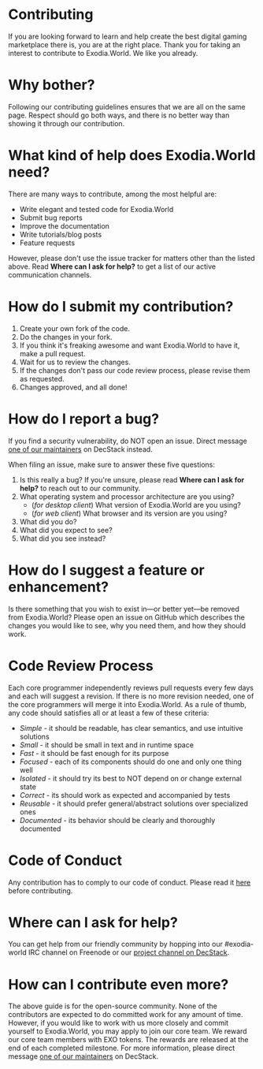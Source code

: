 # Contributing

If you are looking forward to learn and help create the best digital gaming marketplace there is, you are at the right place. Thank you for taking an interest to contribute to Exodia.World. We like you already.

# Why bother?

Following our contributing guidelines ensures that we are all on the same page. Respect should go both ways, and there is no better way than showing it through our contribution.

# What kind of help does Exodia.World need?

There are many ways to contribute, among the most helpful are:

* Write elegant and tested code for Exodia.World
* Submit bug reports
* Improve the documentation
* Write tutorials/blog posts
* Feature requests

However, please don't use the issue tracker for matters other than the listed above. Read **Where can I ask for help?** to get a list of our active communication channels.

# How do I submit my contribution?

1. Create your own fork of the code.
2. Do the changes in your fork.
3. If you think it's freaking awesome and want Exodia.World to have it, make a pull request.
4. Wait for us to review the changes.
5. If the changes don't pass our code review process, please revise them as requested.
6. Changes approved, and all done!

# How do I report a bug?

If you find a security vulnerability, do NOT open an issue. Direct message [one of our maintainers](https://hub.decstack.com/decstack/messages/@vhz) on DecStack instead.

When filing an issue, make sure to answer these five questions:

1. Is this really a bug? If you're unsure, please read **Where can I ask for help?** to reach out to our community.
2. What operating system and processor architecture are you using?
    * (*for desktop client*) What version of Exodia.World are you using?
    * (*for web client*) What browser and its version are you using?
3. What did you do?
4. What did you expect to see?
5. What did you see instead?

# How do I suggest a feature or enhancement?

Is there something that you wish to exist in—or better yet—be removed from Exodia.World? Please open an issue on GitHub which describes the changes you would like to see, why you need them, and how they should work.

# Code Review Process

Each core programmer independently reviews pull requests every few days and each will suggest a revision. If there is no more revision needed, one of the core programmers will merge it into Exodia.World. As a rule of thumb, any code should satisfies all or at least a few of these criteria:

* *Simple* - it should be readable, has clear semantics, and use intuitive solutions
* *Small* - it should be small in text and in runtime space
* *Fast* - it should be fast enough for its purpose
* *Focused* - each of its components should do one and only one thing well
* *Isolated* - it should try its best to NOT depend on or change external state
* *Correct* - its should work as expected and accompanied by tests
* *Reusable* - it should prefer general/abstract solutions over specialized ones
* *Documented* - its behavior should be clearly and thoroughly documented

# Code of Conduct

Any contribution has to comply to our code of conduct. Please read it [here](./CODE_OF_CONDUCT.md) before contributing.

# Where can I ask for help?

You can get help from our friendly community by hopping into our #exodia-world IRC channel on Freenode or our [project channel on DecStack](https://hub.decstack.com/projects/channels/exodia-world).

# How can I contribute even more?

The above guide is for the open-source community. None of the contributors are expected to do committed work for any amount of time. However, if you would like to work with us more closely and commit yourself to Exodia.World, you may apply to join our core team. We reward our core team members with EXO tokens. The rewards are released at the end of each completed milestone. For more information, please direct message [one of our maintainers](https://hub.decstack.com/decstack/messages/@vhz) on DecStack.
